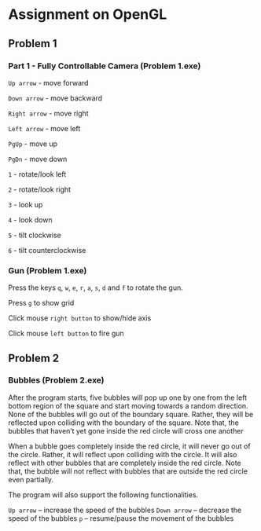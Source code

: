 
# Assignment on OpenGL

##	Problem 1 

### Part 1 - Fully Controllable Camera (Problem 1.exe)

`Up arrow` - move forward

`Down arrow` - move backward 

`Right arrow` - move right

`Left arrow` - move left

`PgUp` - move up

`PgDn` - move down

`1` - rotate/look left

`2` - rotate/look right

`3` - look up

`4` - look down

`5` - tilt clockwise

`6` - tilt counterclockwise

### Gun (Problem 1.exe)

Press the keys `q`, `w`, `e`, `r`, `a`, `s`, `d` and `f` to rotate the gun.

Press `g` to show grid

Click mouse `right button` to show/hide axis

Click mouse `left button` to fire gun

##	Problem 2

### Bubbles (Problem 2.exe)

After the program starts, five bubbles will pop up one by one from the left bottom 
region of the square and start moving towards a random direction. None of the 
bubbles will go out of the boundary square. Rather, they will be reflected upon colliding 
with the boundary of the square. Note that, the bubbles that haven’t yet gone inside 
the red circle will cross one another


When a bubble goes completely inside the red circle, it will never go out of the circle. 
Rather, it will reflect upon colliding with the circle. It will also reflect with other bubbles 
that are completely inside the red circle. Note that, the bubble will not reflect with bubbles 
that are outside the red circle even partially.



The program will also support the following functionalities.

`Up arrow` – increase the speed of the bubbles
`Down arrow` – decrease the speed of the bubbles
`p` – resume/pause the movement of the bubbles